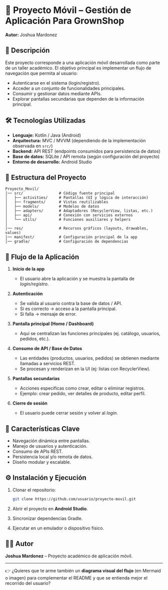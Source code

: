 
# 📱 Proyecto Móvil – Gestión de Aplicación Para GrownShop

**Autor:** Joshua Mardonez

## 🚀 Descripción

Este proyecto corresponde a una aplicación móvil desarrollada como parte de un taller académico.
El objetivo principal es implementar un flujo de navegación que permita al usuario:

* Autenticarse en el sistema (login/registro).
* Acceder a un conjunto de funcionalidades principales.
* Consumir y gestionar datos mediante APIs.
* Explorar pantallas secundarias que dependen de la información principal.

## 🛠️ Tecnologías Utilizadas

* **Lenguaje:** Kotlin / Java (Android)
* **Arquitectura:** MVC / MVVM (dependiendo de la implementación observada en `src/`)
* **Backend:** API REST (endpoints consumidos para persistencia de datos)
* **Base de datos:** SQLite / API remota (según configuración del proyecto)
* **Entorno de desarrollo:** Android Studio

## 📂 Estructura del Proyecto

```
Proyecto_Movil/
│── src/                # Código fuente principal
│   ├── activities/     # Pantallas (UI y lógica de interacción)
│   ├── fragments/      # Vistas reutilizables
│   ├── models/         # Modelos de datos
│   ├── adapters/       # Adaptadores (RecyclerView, listas, etc.)
│   ├── api/            # Conexión con servicios externos
│   └── utils/          # Funciones auxiliares y helpers
│
│── res/                # Recursos gráficos (layouts, drawables, values)
│── manifest/           # Configuración principal de la app
│── gradle/             # Configuración de dependencias
```

## 🔄 Flujo de la Aplicación

1. **Inicio de la app**

   * El usuario abre la aplicación y se muestra la pantalla de *login/registro*.

2. **Autenticación**

   * Se valida al usuario contra la base de datos / API.
   * Si es correcto → acceso a la pantalla principal.
   * Si falla → mensaje de error.

3. **Pantalla principal (Home / Dashboard)**

   * Aquí se centralizan las funciones principales (ej. catálogo, usuarios, pedidos, etc.).

4. **Consumo de API / Base de Datos**

   * Las entidades (productos, usuarios, pedidos) se obtienen mediante llamadas a servicios REST.
   * Se procesan y renderizan en la UI (ej: listas con RecyclerView).

5. **Pantallas secundarias**

   * Acciones específicas como crear, editar o eliminar registros.
   * Ejemplo: crear pedido, ver detalles de producto, editar perfil.

6. **Cierre de sesión**

   * El usuario puede cerrar sesión y volver al *login*.

## 📌 Características Clave

* Navegación dinámica entre pantallas.
* Manejo de usuarios y autenticación.
* Consumo de APIs REST.
* Persistencia local y/o remota de datos.
* Diseño modular y escalable.

## ⚙️ Instalación y Ejecución

1. Clonar el repositorio:

   ```bash
   git clone https://github.com/usuario/proyecto-movil.git
   ```
2. Abrir el proyecto en **Android Studio**.
3. Sincronizar dependencias Gradle.
4. Ejecutar en un emulador o dispositivo físico.

## 👨‍💻 Autor

**Joshua Mardonez** – Proyecto académico de aplicación móvil.

---

👉 ¿Quieres que te arme también un **diagrama visual del flujo** (en Mermaid o imagen) para complementar el README y que se entienda mejor el recorrido del usuario?
